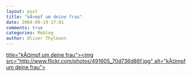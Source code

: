 ```yaml
---
layout: post
title: "kÃ¤mpf um deine frau"
date: 2004-09-19 17:01
comments: true
categories: Moblog
author: Oliver Thylmann
---
```



[ title=&quot;kÃ¤mpf um deine frau&quot;&gt;&lt;img src=&quot;http://www.flickr.com/photos/491605_70d736d86f.jpg&quot; alt=&quot;kÃ¤mpf um deine frau&quot;&gt;](http://www.flickr.com/photos/oliver/491605/)


